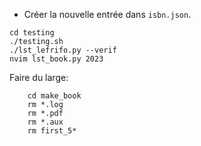 

- Créer la nouvelle entrée dans `isbn.json`.

```
cd testing
./testing.sh
./lst_lefrifo.py --verif
nvim lst_book.py 2023
```


Faire du large:
```
    cd make_book
    rm *.log
    rm *.pdf
    rm *.aux
    rm first_5*
```


